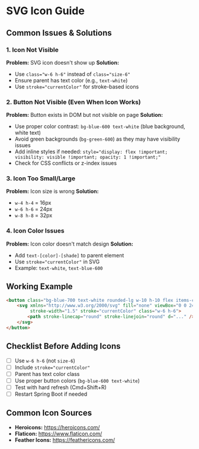 # SVG Icon Guide

## Common Issues & Solutions

### 1. Icon Not Visible
**Problem:** SVG icon doesn't show up
**Solution:** 
- Use `class="w-6 h-6"` instead of `class="size-6"`
- Ensure parent has text color (e.g., `text-white`)
- Use `stroke="currentColor"` for stroke-based icons

### 2. Button Not Visible (Even When Icon Works)
**Problem:** Button exists in DOM but not visible on page
**Solution:**
- Use proper color contrast: `bg-blue-600 text-white` (blue background, white text)
- Avoid green backgrounds (`bg-green-600`) as they may have visibility issues
- Add inline styles if needed: `style="display: flex !important; visibility: visible !important; opacity: 1 !important;"`
- Check for CSS conflicts or z-index issues

### 3. Icon Too Small/Large
**Problem:** Icon size is wrong
**Solution:**
- `w-4 h-4` = 16px
- `w-6 h-6` = 24px  
- `w-8 h-8` = 32px

### 4. Icon Color Issues
**Problem:** Icon color doesn't match design
**Solution:**
- Add `text-[color]-[shade]` to parent element
- Use `stroke="currentColor"` in SVG
- Example: `text-white`, `text-blue-600`

## Working Example
```html
<button class="bg-blue-700 text-white rounded-lg w-10 h-10 flex items-center justify-center">
    <svg xmlns="http://www.w3.org/2000/svg" fill="none" viewBox="0 0 24 24" 
         stroke-width="1.5" stroke="currentColor" class="w-6 h-6">
        <path stroke-linecap="round" stroke-linejoin="round" d="..." />
    </svg>
</button>
```

## Checklist Before Adding Icons
- [ ] Use `w-6 h-6` (not `size-6`)
- [ ] Include `stroke="currentColor"`
- [ ] Parent has text color class
- [ ] Use proper button colors (`bg-blue-600 text-white`)
- [ ] Test with hard refresh (Cmd+Shift+R)
- [ ] Restart Spring Boot if needed

## Common Icon Sources
- **Heroicons:** https://heroicons.com/
- **Flaticon:** https://www.flaticon.com/
- **Feather Icons:** https://feathericons.com/ 